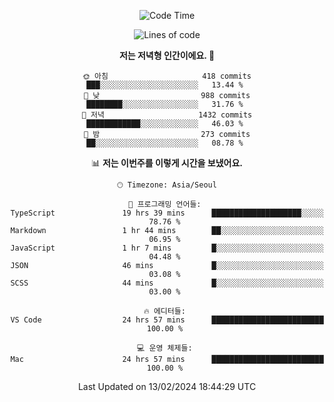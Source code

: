 <div align='center'>
 
<!--START_SECTION:waka-->
![Code Time](http://img.shields.io/badge/Code%20Time-3%2C383%20hrs%2029%20mins-blue)

![Lines of code](https://img.shields.io/badge/%EC%A0%80%EB%8A%94%20%EC%97%AC%ED%83%9C%EA%B9%8C%EC%A7%80%20-1.5%20million%20%EC%A4%84%EC%9D%98%20%EC%BD%94%EB%93%9C%EB%A5%BC%20%EC%9E%91%EC%84%B1%ED%96%88%EC%96%B4%EC%9A%94.-blue)

**저는 저녁형 인간이에요. 🦉** 

```text
🌞 아침                     418 commits         ███░░░░░░░░░░░░░░░░░░░░░░   13.44 % 
🌆 낮　                     988 commits         ████████░░░░░░░░░░░░░░░░░   31.76 % 
🌃 저녁                     1432 commits        ████████████░░░░░░░░░░░░░   46.03 % 
🌙 밤　                     273 commits         ██░░░░░░░░░░░░░░░░░░░░░░░   08.78 % 
```


📊 **저는 이번주를 이렇게 시간을 보냈어요.** 

```text
🕑︎ Timezone: Asia/Seoul

💬 프로그래밍 언어들: 
TypeScript               19 hrs 39 mins      ████████████████████░░░░░   78.76 % 
Markdown                 1 hr 44 mins        ██░░░░░░░░░░░░░░░░░░░░░░░   06.95 % 
JavaScript               1 hr 7 mins         █░░░░░░░░░░░░░░░░░░░░░░░░   04.48 % 
JSON                     46 mins             █░░░░░░░░░░░░░░░░░░░░░░░░   03.08 % 
SCSS                     44 mins             █░░░░░░░░░░░░░░░░░░░░░░░░   03.00 % 

🔥 에디터들: 
VS Code                  24 hrs 57 mins      █████████████████████████   100.00 % 

💻 운영 체제들: 
Mac                      24 hrs 57 mins      █████████████████████████   100.00 % 
```


 Last Updated on 13/02/2024 18:44:29 UTC
<!--END_SECTION:waka-->
 </div>
<!---
Emewjin/Emewjin is a ✨ special ✨ repository because its `README.md` (this file) appears on your GitHub profile.
You can click the Preview link to take a look at your changes.
--->
